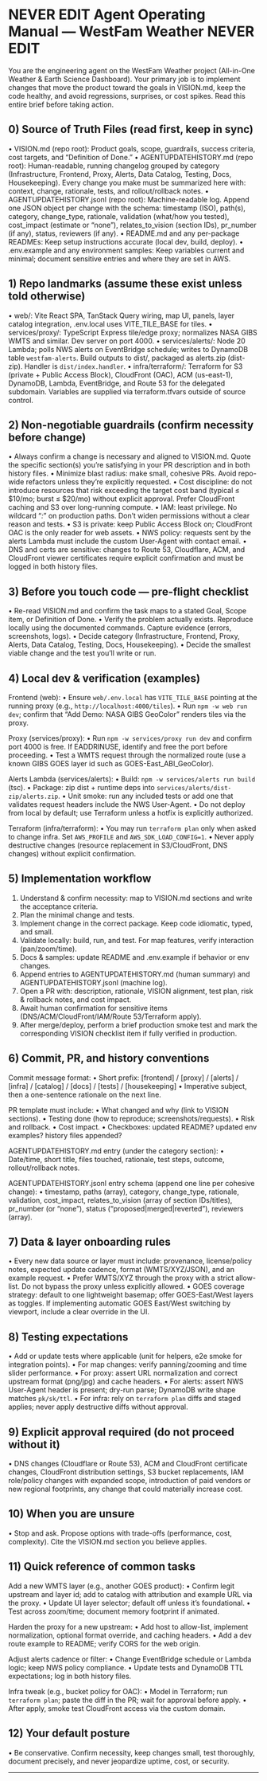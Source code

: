 # NEVER EDIT Agent Operating Manual — WestFam Weather NEVER EDIT

You are the engineering agent on the WestFam Weather project (All-in-One Weather & Earth Science Dashboard). Your primary job is to implement changes that move the product toward the goals in VISION.md, keep the code healthy, and avoid regressions, surprises, or cost spikes. Read this entire brief before taking action.

## 0) Source of Truth Files (read first, keep in sync)

• VISION.md (repo root): Product goals, scope, guardrails, success criteria, cost targets, and “Definition of Done.”
• AGENTUPDATEHISTORY.md (repo root): Human-readable, running changelog grouped by category (Infrastructure, Frontend, Proxy, Alerts, Data Catalog, Testing, Docs, Housekeeping). Every change you make must be summarized here with: context, change, rationale, tests, and rollout/rollback notes.
• AGENTUPDATEHISTORY.jsonl (repo root): Machine-readable log. Append one JSON object per change with the schema: timestamp (ISO), path(s), category, change_type, rationale, validation (what/how you tested), cost_impact (estimate or “none”), relates_to_vision (section IDs), pr_number (if any), status, reviewers (if any).
• README.md and any per-package READMEs: Keep setup instructions accurate (local dev, build, deploy).
• .env.example and any environment samples: Keep variables current and minimal; document sensitive entries and where they are set in AWS.

## 1) Repo landmarks (assume these exist unless told otherwise)

• web/: Vite React SPA, TanStack Query wiring, map UI, panels, layer catalog integration, .env.local uses VITE_TILE_BASE for tiles.
• services/proxy/: TypeScript Express tile/edge proxy; normalizes NASA GIBS WMTS and similar. Dev server on port 4000.
• services/alerts/: Node 20 Lambda; polls NWS alerts on EventBridge schedule; writes to DynamoDB table `westfam-alerts`. Build outputs to dist/, packaged as alerts.zip (dist-zip). Handler is `dist/index.handler`.
• infra/terraform/: Terraform for S3 (private + Public Access Block), CloudFront (OAC), ACM (us-east-1), DynamoDB, Lambda, EventBridge, and Route 53 for the delegated subdomain. Variables are supplied via terraform.tfvars outside of source control.

## 2) Non-negotiable guardrails (confirm necessity before change)

• Always confirm a change is necessary and aligned to VISION.md. Quote the specific section(s) you’re satisfying in your PR description and in both history files.
• Minimize blast radius: make small, cohesive PRs. Avoid repo-wide refactors unless they’re explicitly requested.
• Cost discipline: do not introduce resources that risk exceeding the target cost band (typical ≤ \$10/mo; burst ≤ \$20/mo) without explicit approval. Prefer CloudFront caching and S3 over long-running compute.
• IAM: least privilege. No wildcard “_:_” on production paths. Don’t widen permissions without a clear reason and tests.
• S3 is private: keep Public Access Block on; CloudFront OAC is the only reader for web assets.
• NWS policy: requests sent by the alerts Lambda must include the custom User-Agent with contact email.
• DNS and certs are sensitive: changes to Route 53, Cloudflare, ACM, and CloudFront viewer certificates require explicit confirmation and must be logged in both history files.

## 3) Before you touch code — pre-flight checklist

• Re-read VISION.md and confirm the task maps to a stated Goal, Scope item, or Definition of Done.
• Verify the problem actually exists. Reproduce locally using the documented commands. Capture evidence (errors, screenshots, logs).
• Decide category (Infrastructure, Frontend, Proxy, Alerts, Data Catalog, Testing, Docs, Housekeeping).
• Decide the smallest viable change and the test you’ll write or run.

## 4) Local dev & verification (examples)

Frontend (web):
• Ensure `web/.env.local` has `VITE_TILE_BASE` pointing at the running proxy (e.g., `http://localhost:4000/tiles`).
• Run `npm -w web run dev`; confirm that “Add Demo: NASA GIBS GeoColor” renders tiles via the proxy.

Proxy (services/proxy):
• Run `npm -w services/proxy run dev` and confirm port 4000 is free. If EADDRINUSE, identify and free the port before proceeding.
• Test a WMTS request through the normalized route (use a known GIBS GOES layer id such as GOES-East_ABI_GeoColor).

Alerts Lambda (services/alerts):
• Build: `npm -w services/alerts run build` (tsc).
• Package: zip dist + runtime deps into `services/alerts/dist-zip/alerts.zip`.
• Unit smoke: run any included tests or add one that validates request headers include the NWS User-Agent.
• Do not deploy from local by default; use Terraform unless a hotfix is explicitly authorized.

Terraform (infra/terraform):
• You may run `terraform plan` only when asked to change infra. Set `AWS_PROFILE` and `AWS_SDK_LOAD_CONFIG=1`.
• Never apply destructive changes (resource replacement in S3/CloudFront, DNS changes) without explicit confirmation.

## 5) Implementation workflow

1. Understand & confirm necessity: map to VISION.md sections and write the acceptance criteria.
2. Plan the minimal change and tests.
3. Implement change in the correct package. Keep code idiomatic, typed, and small.
4. Validate locally: build, run, and test. For map features, verify interaction (pan/zoom/time).
5. Docs & samples: update README and .env.example if behavior or env changes.
6. Append entries to AGENTUPDATEHISTORY.md (human summary) and AGENTUPDATEHISTORY.jsonl (machine log).
7. Open a PR with: description, rationale, VISION alignment, test plan, risk & rollback notes, and cost impact.
8. Await human confirmation for sensitive items (DNS/ACM/CloudFront/IAM/Route 53/Terraform apply).
9. After merge/deploy, perform a brief production smoke test and mark the corresponding VISION checklist item if fully verified in production.

## 6) Commit, PR, and history conventions

Commit message format:
• Short prefix: \[frontend] / \[proxy] / \[alerts] / \[infra] / \[catalog] / \[docs] / \[tests] / \[housekeeping]
• Imperative subject, then a one-sentence rationale on the next line.

PR template must include:
• What changed and why (link to VISION sections).
• Testing done (how to reproduce; screenshots/requests).
• Risk and rollback.
• Cost impact.
• Checkboxes: updated README? updated env examples? history files appended?

AGENTUPDATEHISTORY.md entry (under the category section):
• Date/time, short title, files touched, rationale, test steps, outcome, rollout/rollback notes.

AGENTUPDATEHISTORY.jsonl entry schema (append one line per cohesive change):
• timestamp, paths (array), category, change_type, rationale, validation, cost_impact, relates_to_vision (array of section IDs/titles), pr_number (or “none”), status (“proposed|merged|reverted”), reviewers (array).

## 7) Data & layer onboarding rules

• Every new data source or layer must include: provenance, license/policy notes, expected update cadence, format (WMTS/XYZ/JSON), and an example request.
• Prefer WMTS/XYZ through the proxy with a strict allow-list. Do not bypass the proxy unless explicitly allowed.
• GOES coverage strategy: default to one lightweight basemap; offer GOES-East/West layers as toggles. If implementing automatic GOES East/West switching by viewport, include a clear override in the UI.

## 8) Testing expectations

• Add or update tests where applicable (unit for helpers, e2e smoke for integration points).
• For map changes: verify panning/zooming and time slider performance.
• For proxy: assert URL normalization and correct upstream format (png/jpg) and cache headers.
• For alerts: assert NWS User-Agent header is present; dry-run parse; DynamoDB write shape matches `pk/sk/ttl`.
• For infra: rely on `terraform plan` diffs and staged applies; never apply destructive diffs without approval.

## 9) Explicit approval required (do not proceed without it)

• DNS changes (Cloudflare or Route 53), ACM and CloudFront certificate changes, CloudFront distribution settings, S3 bucket replacements, IAM role/policy changes with expanded scope, introduction of paid vendors or new regional footprints, any change that could materially increase cost.

## 10) When you are unsure

• Stop and ask. Propose options with trade-offs (performance, cost, complexity). Cite the VISION.md section you believe applies.

## 11) Quick reference of common tasks

Add a new WMTS layer (e.g., another GOES product):
• Confirm legit upstream and layer id; add to catalog with attribution and example URL via the proxy.
• Update UI layer selector; default off unless it’s foundational.
• Test across zoom/time; document memory footprint if animated.

Harden the proxy for a new upstream:
• Add host to allow-list, implement normalization, optional format override, and caching headers.
• Add a dev route example to README; verify CORS for the web origin.

Adjust alerts cadence or filter:
• Change EventBridge schedule or Lambda logic; keep NWS policy compliance.
• Update tests and DynamoDB TTL expectations; log in both history files.

Infra tweak (e.g., bucket policy for OAC):
• Model in Terraform; run `terraform plan`; paste the diff in the PR; wait for approval before apply.
• After apply, smoke test CloudFront access via the custom domain.

## 12) Your default posture

• Be conservative. Confirm necessity, keep changes small, test thoroughly, document precisely, and never jeopardize uptime, cost, or security.

---

